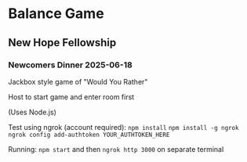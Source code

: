 # Balance Game

## New Hope Fellowship
### Newcomers Dinner 2025-06-18

Jackbox style game of "Would You Rather"

Host to start game and enter room first

(Uses Node.js)

Test using ngrok (account required):
```npm install```
```npm install -g ngrok```
```ngrok config add-authtoken YOUR_AUTHTOKEN_HERE```

Running:
```npm start``` and then ```ngrok http 3000``` on separate terminal